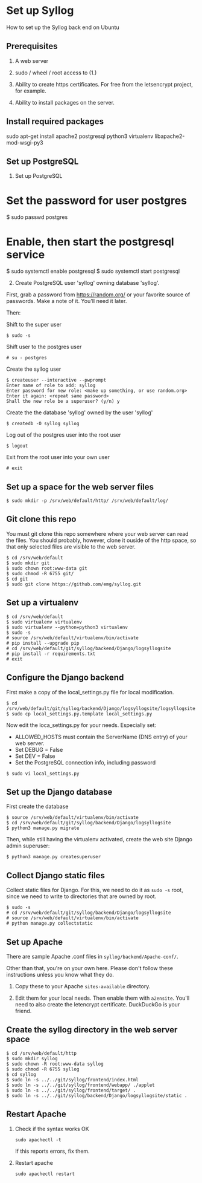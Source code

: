 # Set up Syllog

How to set up the Syllog back end on Ubuntu

## Prerequisites

1. A web server

2. sudo / wheel / root access to (1.)

3. Ability to create https certificates. For free from the letsencrypt
project, for example.

4. Ability to install packages on the server.

## Install required packages

sudo apt-get install apache2 postgresql python3 virtualenv libapache2-mod-wsgi-py3


## Set up PostgreSQL

1. Set up PostgreSQL

# Set the password for user postgres
$ sudo passwd postgres

# Enable, then start the postgresql service
$ sudo systemctl enable postgresql
$ sudo systemctl start postgresql


2. Create PostgreSQL user 'syllog' owning database 'syllog'.

First, grab a password from https://random.org/ or your favorite
source of passwords. Make a note of it. You'll need it later.

Then:

Shift to the super user
```
$ sudo -s
```

Shift user to the postgres user
```
# su - postgres
```

Create the syllog user

```
$ createuser --interactive --pwprompt
Enter name of role to add: syllog
Enter password for new role: <make up something, or use random.org>
Enter it again: <repeat same password>
Shall the new role be a superuser? (y/n) y
```

Create the the database 'syllog' owned by the user 'syllog'

```
$ createdb -O syllog syllog
```

Log out of the postgres user into the root user

```
$ logout
```

Exit from the root user into your own user

```
# exit
```

## Set up a space for the web server files

```
$ sudo mkdir -p /srv/web/default/http/ /srv/web/default/log/
```

## Git clone this repo

You must git clone this repo somewhere where your web server can read
the files. You should probably, however, clone it ouside of the http
space, so that only selected files are visible to the web server.

```
$ cd /srv/web/default
$ sudo mkdir git
$ sudo chown root:www-data git
$ sudo chmod -R 6755 git/
$ cd git
$ sudo git clone https://github.com/emg/syllog.git
```

## Set up a virtualenv

```
$ cd /srv/web/default
$ sudo virtualenv virtualenv
$ sudo virtualenv --python=python3 virtualenv
$ sudo -s
# source /srv/web/default/virtualenv/bin/activate
# pip install --upgrade pip
# cd /srv/web/default/git/syllog/backend/Django/logsyllogsite
# pip install -r requirements.txt
# exit
```


## Configure the Django backend

First make a copy of the local_settings.py file for local modification.

```
$ cd /srv/web/default/git/syllog/backend/Django/logsyllogsite/logsyllogsite
$ sudo cp local_settings.py.template local_settings.py
```

Now edit the loca_settings.py for your needs. Especially set:

- ALLOWED_HOSTS must contain the ServerName (DNS entry) of your web server.
- Set DEBUG = False
- Set DEV = False
- Set the PostgreSQL connection info, including password

```
$ sudo vi local_settings.py
```

## Set up the Django database

First create the database

```
$ source /srv/web/default/virtualenv/bin/activate
$ cd /srv/web/default/git/syllog/backend/Django/logsyllogsite
$ python3 manage.py migrate
```

Then, while still having the virtualenv activated, create the web site
Django admin superuser:

```
$ python3 manage.py createsuperuser
```

## Collect Django static files

Collect static files for Django. For this, we need to do it as `sudo
-s` root, since we need to write to directories that are owned by
root.

```
$ sudo -s
# cd /srv/web/default/git/syllog/backend/Django/logsyllogsite
# source /srv/web/default/virtualenv/bin/activate
# python manage.py collectstatic
```

## Set up Apache

There are sample Apache .conf files in `syllog/backend/Apache-conf/`.

Other than that, you're on your own here. Please don't follow these
instructions unless you know what they do.

1. Copy these to your Apache `sites-available` directory.

2. Edit them for your local needs. Then enable them with
`a2ensite`. You'll need to also create the letencrypt
certificate. DuckDuckGo is your friend.

## Create the syllog directory in the web server space

```
$ cd /srv/web/default/http
$ sudo mkdir syllog
$ sudo chown -R root:www-data syllog
$ sudo chmod -R 6755 syllog
$ cd syllog
$ sudo ln -s ../../git/syllog/frontend/index.html 
$ sudo ln -s ../../git/syllog/frontend/webapp/ ./applet
$ sudo ln -s ../../git/syllog/frontend/target/ .
$ sudo ln -s ../../git/syllog/backend/Django/logsyllogsite/static .
```

## Restart Apache

1. Check if the syntax works OK

   ```sudo apachectl -t```

   If this reports errors, fix them.

2. Restart apache

   ```sudo apachectl restart```
